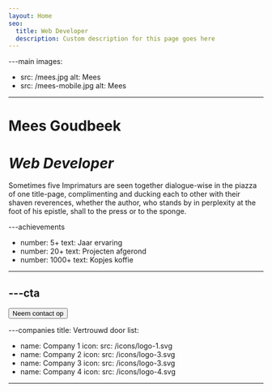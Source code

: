 ```yaml
---
layout: Home
seo:
  title: Web Developer
  description: Custom description for this page goes here
---
```


---main
images:
  - src: /mees.jpg
    alt: Mees
  - src: /mees-mobile.jpg
    alt: Mees
---

# <Typewriter>Mees Goudbeek</Typewriter>

# *Web Developer*

<Sep size={12} />

Sometimes five Imprimaturs are seen together dialogue-wise in the
piazza of one title-page, complimenting and ducking each to other with
their shaven reverences, whether the author, who stands by in
perplexity at the foot of his epistle, shall to the press or to the
sponge.



---achievements
- number: 5+
  text: Jaar ervaring
- number: 20+
  text: Projecten afgerond
- number: 1000+ 
  text: Kopjes koffie
---



---cta
---
<Button href="/contact" size="lg">
  Neem contact op
</Button>



---companies
title: Vertrouwd door
list:
  - name: Company 1
    icon:
      src: /icons/logo-1.svg
  - name: Company 2
    icon:
      src: /icons/logo-3.svg
  - name: Company 3
    icon:
      src: /icons/logo-3.svg
  - name: Company 4
    icon:
      src: /icons/logo-4.svg
---